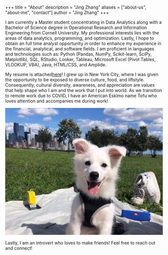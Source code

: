 +++
title = "About"
description = "Jing Zhang"
aliases = ["about-us", "about-me", "contact"]
author = "Jing Zhang"
+++

I am currently a Master student concentrating in Data Analytics along with a Bachelor of Science degree in Operational Research and Information Engineering from Cornell University. My professional interests lies with the areas of data analytics, programming, and optimization. Lastly, I hope to obtain an full time analyst opportunity in order to enhance my experience in the financial, analytical, and software fields. I am proficient in languages and technologies such as: Python (Pandas, NumPy, Scikit-learn, SciPy, Matplotlib), SQL, RStudio, Looker, Tableau, Microsoft Excel (Pivot Tables, VLOOKUP, VBA), Java, HTML/CSS, and Amplide.

My resume is attached[here](/resume.pdf)!
I grew up in New York City, where I was given the opportunity to be exposed to diverse culture, food, and liftstyle. Consequently, cultural diversity, awareness, and appreciation are values that help shape who I am and the work that I put into world. As we transition to remote work due to COVID, I have an American Eskimo name Tofu who loves attention and accompanies me during work!

![Tofu w:250](/t.JPG)

Lastly, I am an introvert who loves to make friends! Feel free to reach out and connect!
 
